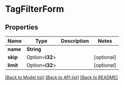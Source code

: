 # TagFilterForm

## Properties

Name | Type | Description | Notes
------------ | ------------- | ------------- | -------------
**name** | **String** |  | 
**skip** | Option<**i32**> |  | [optional]
**limit** | Option<**i32**> |  | [optional]

[[Back to Model list]](../README.md#documentation-for-models) [[Back to API list]](../README.md#documentation-for-api-endpoints) [[Back to README]](../README.md)


